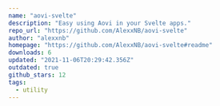 ```yaml
---
name: "aovi-svelte"
description: "Easy using Aovi in your Svelte apps."
repo_url: "https://github.com/AlexxNB/aovi-svelte"
author: "alexxnb"
homepage: "https://github.com/AlexxNB/aovi-svelte#readme"
downloads: 6
updated: "2021-11-06T20:29:42.356Z"
outdated: true
github_stars: 12
tags: 
  - utility
---
```

